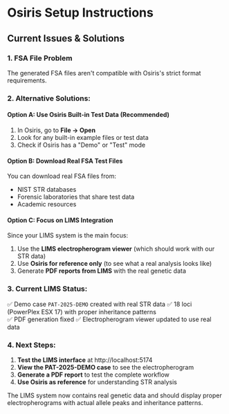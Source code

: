 # Osiris Setup Instructions

## Current Issues & Solutions

### 1. **FSA File Problem**
The generated FSA files aren't compatible with Osiris's strict format requirements. 

### 2. **Alternative Solutions:**

#### **Option A: Use Osiris Built-in Test Data (Recommended)**
1. In Osiris, go to **File → Open** 
2. Look for any built-in example files or test data
3. Check if Osiris has a "Demo" or "Test" mode

#### **Option B: Download Real FSA Test Files**
You can download real FSA files from:
- NIST STR databases
- Forensic laboratories that share test data
- Academic resources

#### **Option C: Focus on LIMS Integration**
Since your LIMS system is the main focus:
1. Use the **LIMS electropherogram viewer** (which should work with our STR data)
2. Use **Osiris for reference only** (to see what a real analysis looks like)
3. Generate **PDF reports from LIMS** with the real genetic data

### 3. **Current LIMS Status:**
✅ Demo case `PAT-2025-DEMO` created with real STR data
✅ 18 loci (PowerPlex ESX 17) with proper inheritance patterns  
✅ PDF generation fixed
✅ Electropherogram viewer updated to use real data

### 4. **Next Steps:**
1. **Test the LIMS interface** at http://localhost:5174
2. **View the PAT-2025-DEMO case** to see the electropherogram
3. **Generate a PDF report** to test the complete workflow
4. **Use Osiris as reference** for understanding STR analysis

The LIMS system now contains real genetic data and should display proper electropherograms with actual allele peaks and inheritance patterns.
